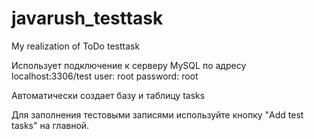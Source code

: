 # javarush_testtask
My realization of ToDo testtask

Использует подключение к серверу MySQL по адресу localhost:3306/test
user: root
password: root

Автоматически создает базу и таблицу tasks

Для заполнения тестовыми записями используйте кнопку "Add test tasks" на главной.
